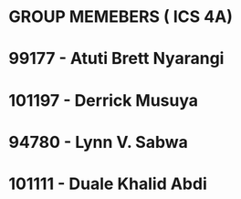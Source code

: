 # GROUP MEMEBERS ( ICS 4A)
# 99177 - Atuti Brett Nyarangi
# 101197 - Derrick Musuya
# 94780 - Lynn V. Sabwa
# 101111 - Duale Khalid Abdi
